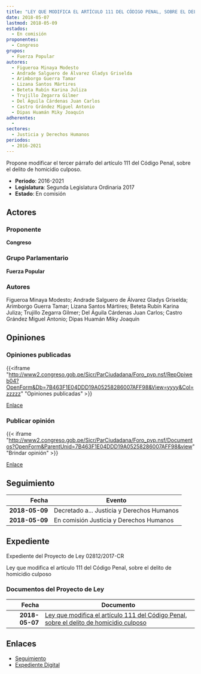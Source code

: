 ```yaml
---
title: "LEY QUE MODIFICA EL ARTÍCULO 111 DEL CÓDIGO PENAL, SOBRE EL DELITO DE HOMICIDIO CULPOSO"
date: 2018-05-07
lastmod: 2018-05-09
estados: 
  - En comisión
proponentes: 
  - Congreso
grupos: 
  - Fuerza Popular
autores: 
  - Figueroa Minaya Modesto
  - Andrade Salguero de Álvarez Gladys Griselda
  - Arimborgo Guerra Tamar
  - Lizana Santos Mártires
  - Beteta Rubín Karina Juliza
  - Trujillo Zegarra Gilmer
  - Del Águila Cárdenas Juan Carlos
  - Castro Grández Miguel Antonio
  - Dipas Huamán Miky Joaquín
adherentes: 
  - 
sectores: 
  - Justicia y Derechos Humanos
periodos: 
  - 2016-2021
---
```


Propone modificar el tercer párrafo del artículo 111 del Código Penal, sobre el delito de homicidio culposo.

- **Periodo**: 2016-2021
- **Legislatura**: Segunda Legislatura Ordinaria 2017
- **Estado**: En comisión

## Actores

### Proponente

**Congreso**

### Grupo Parlamentario

**Fuerza Popular**

### Autores

Figueroa Minaya Modesto; Andrade Salguero de Álvarez Gladys Griselda; Arimborgo Guerra Tamar; Lizana Santos Mártires; Beteta Rubín Karina Juliza; Trujillo Zegarra Gilmer; Del Águila Cárdenas Juan Carlos; Castro Grández Miguel Antonio; Dipas Huamán Miky Joaquín


## Opiniones

### Opiniones publicadas

{{<iframe "http://www2.congreso.gob.pe/Sicr/ParCiudadana/Foro_pvp.nsf/RepOpiweb04?OpenForm&Db=7B463F1E04DDD19A05258286007AFF98&View=yyyy&Col=zzzzz" "Opiniones publicadas" >}}

[Enlace](http://www2.congreso.gob.pe/Sicr/ParCiudadana/Foro_pvp.nsf/RepOpiweb04?OpenForm&Db=7B463F1E04DDD19A05258286007AFF98&View=yyyy&Col=zzzzz)
### Publicar opinión

{{< iframe "http://www2.congreso.gob.pe/Sicr/ParCiudadana/Foro_pvp.nsf/Documentos?OpenForm&ParentUnid=7B463F1E04DDD19A05258286007AFF98&view" "Brindar opinión" >}}

[Enlace](http://www2.congreso.gob.pe/Sicr/ParCiudadana/Foro_pvp.nsf/Documentos?OpenForm&ParentUnid=7B463F1E04DDD19A05258286007AFF98&view)

## Seguimiento

| Fecha | Evento |
|------:|--------|
| **2018-05-09** | Decretado a... Justicia y Derechos Humanos|
| **2018-05-09** | En comisión Justicia y Derechos Humanos|


## Expediente

Expediente del Proyecto de Ley 02812/2017-CR

Ley que modifica el artículo 111 del Código Penal, sobre el delito de homicidio culposo


### Documentos del Proyecto de Ley

| Fecha | Documento |
|------:|--------|
| **2018-05-07** | [Ley que modifica el artículo 111 del Código Penal, sobre el delito de homicidio culposo](http://www.leyes.congreso.gob.pe/Documentos/2016_2021/Proyectos_de_Ley_y_de_Resoluciones_Legislativas/PL0281220180507..pdf) |

## Enlaces 

- [Seguimiento](http://www2.congreso.gob.pe/Sicr/TraDocEstProc/CLProLey2016.nsf/f7fff46988ca05b1052578e100829cc7/a56b050ef4b1f4dd0525828700003bfc?OpenDocument)
- [Expediente Digital](http://www2.congreso.gob.pe/Sicr/TraDocEstProc/CLProLey2016.nsf/f7fff46988ca05b1052578e100829cc7/a56b050ef4b1f4dd0525828700003bfc?OpenDocument&Click=05257FB7005EB655.eb71d0cf91d8294e05256cdf006b5706/$Body/0.1C6C)
